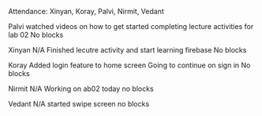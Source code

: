 Attendance: Xinyan, Koray, Palvi, Nirmit, Vedant

Palvi
    watched videos on how to get started
    completing lecture activities for lab 02
    No blocks

Xinyan
    N/A
    Finished lecutre activity and start learning firebase
    No blocks

Koray
    Added login feature to home screen
    Going to continue on sign in
    No blocks

Nirmit
    N/A
    Working on ab02 today
    no blocks

Vedant
    N/A
    started swipe screen
    no blocks